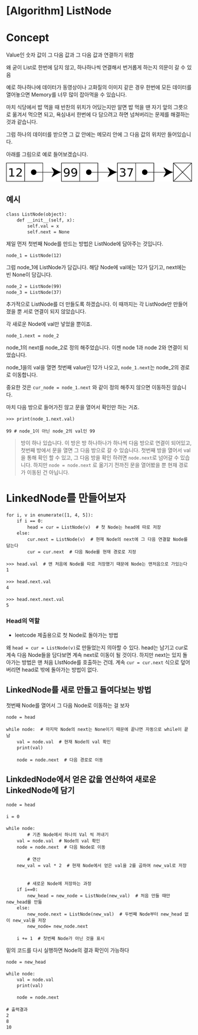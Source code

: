 # [Algorithm] ListNode

# Concept

Value인 숫자 값이 그 다음 값과 그 다음 값과 연결하기 위함

왜 굳이 List로 한번에 담지 않고, 하나하나씩 연결해서 번거롭게 하는지 의문이 갈 수 있음

예로 하나하나에 데이터가 동영상이나 고화질의 이미지 같은 경우 한번에 모든 데이터를 열어놓으면 Memory를 너무 많이 잡아먹을 수 있습니다. 

마치 식당에서 밥 먹을 때 반찬의 위치가 어딨는지만 알면 밥 먹을 땐 자기 앞의 그릇으로 옮겨서 먹으면 되고, 욕심내서 한번에 다 담으려고 하면 넘쳐버리는 문제를 해결하는 것과 같습니다. 

그럼 하나의 데이터를 받으면 그 값 안에는 메모리 안에 그 다음 값의 위치만 들어있습니다. 

아래를 그림으로 예로 들어보겠습니다. 

![](Untitled-3e6710c2-5c99-4533-8d2c-3e81959d51e1.png)

## 예시

    class ListNode(object):
        def __init__(self, x):
            self.val = x
            self.next = None

제일 먼저 첫번째 Node를 만드는 방법은 ListNode에 담아주는 것입니다. 

    node_1 = ListNode(12)

그럼 node_1에 ListNode가 담깁니다. 해당 Node에 val에는 12가 담기고, next에는 빈 None이 담깁니다. 

    node_2 = ListNode(99)
    node_3 = ListNode(37)

추가적으로 ListNode를 더 만들도록 하겠습니다. 이 때까지는 각 ListNode만 만들어졌을 뿐 서로 연결이 되지 않았습니다. 

각 새로운 Node에 val만 넣었을 뿐이죠. 

    node_1.next = node_2

node_1의 next를 node_2로 정의 해주었습니다. 이젠 node 1과 node 2와 연결이 되었습니다. 

node_1을의 val을 열면 첫번째 value인 12가 나오고, `node_1.next`는 node_2의 경로로 이동합니다. 

중요한 것은 `cur_node = node_1.next` 와 같이 정의 해주지 않으면 이동하진 않습니다. 

마치 다음 방으로 들어가진 않고 문을 열어서 확인만 하는 거죠. 

    >>> print(node_1.next.val)
    
    99 # node_1이 아닌 node_2의 val인 99 

> 방이 하나 있습니다. 이 방은 방 하나하나가 하나씩 다음 방으로 연결이 되어있고, 첫번째 방에서 문을 열면 그 다음 방으로 갈 수 있습니다. 첫번째 방을 열어서 val을 통해 확인 할 수 있고, 그 다음 방을 확인 하려면 `node.next`로 넘어갈 수 있습니다. 하지만 `node = node.next` 로 옮기기 전까진 문을 열어봤을 뿐 현재 경로가 이동된 건 아닙니다.

# LinkedNode를 만들어보자

    for i, v in enumerate([1, 4, 5]):
        if i == 0:
            head = cur = ListNode(v)  # 첫 Node는 head에 따로 저장
        else:
            cur.next = ListNode(v)  # 현재 Node의 next에 그 다음 연결할 Node를 담는다
            cur = cur.next  # 다음 Node를 현재 경로로 지정

    >>> head.val  # 맨 처음에 Node를 따로 저장했기 때문에 Node는 맨처음으로 가있는다
    1

    >>> head.next.val
    4

    >>> head.next.next.val
    5

### Head의 역할

- leetcode 제출용으로 첫 Node로 돌아가는 방법

왜 `head = cur = ListNode(v)`로 만들었는지 의아할 수 있다. head는 남기고 cur로 계속 다음 Node들을 담다보면 계속 next로 이동이 될 것이다. 하지만 next는 있지 돌아가는 방법은 맨 처음 LIstNode를 호출하는 건데. 계속 `cur = cur.next` 식으로 덮어버리면 head로 밖에 돌아가는 방법이 없다. 

## LinkedNode를 새로 만들고 들여다보는 방법

첫번째 Node를 열어서 그 다음 Node로 이동하는 걸 보자 

    node = head
    
    while node:  # 마지막 Node의 next는 None이기 때문에 끝나면 자동으로 while이 끝남
        val = node.val  # 현재 Node의 val 확인
        print(val)
        
        node = node.next  # 다음 경로로 이동

## LinkdedNode에서 얻은 값을 연산하여 새로운 LinkedNode에 담기

    node = head
    
    i = 0
    
    while node:
    		# 기존 Node에서 하나의 Val 씩 꺼내기
        val = node.val  # Node의 val 확인
        node = node.next  # 다음 Node로 이동
    
    		# 연산     
        new_val = val * 2  # 현재 Node에서 얻은 val을 2를 곱하여 new_val로 저장
        
    
    		# 새로운 Node에 저장하는 과정
        if i==0:
            new_head = new_node = ListNode(new_val)  # 처음 만들 때만 new_head를 만듦
        else:
            new_node.next = ListNode(new_val)  # 두번째 Node부터 new_head 없이 new_val을 저장 
            new_node= new_node.next
        
        i += 1  # 첫번째 Node가 아닌 것을 표시

밑의 코드를 다시 실행하면 Node의 결과 확인이 가능하다

    node = new_head
    
    while node:
        val = node.val
        print(val)
        
        node = node.next

    # 출력결과
    2
    8
    10